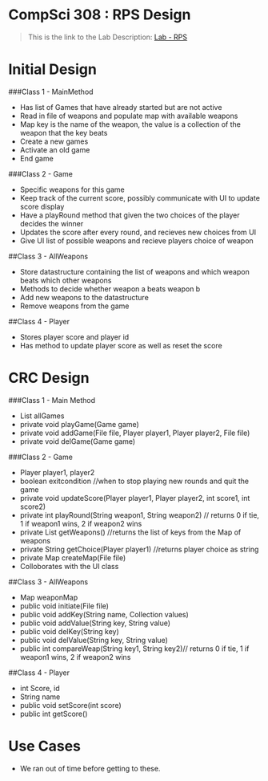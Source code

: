 CompSci 308 : RPS Design
===================

> This is the link to the Lab Description: 
[Lab - RPS](http://www.cs.duke.edu/courses/compsci308/spring16/classwork/02_design_rps/index.php)

Initial Design
=======

###Class 1 - MainMethod
* Has list of Games that have already started but are not active
* Read in file of weapons and populate map with available weapons
* Map key is the name of the weapon, the value is a collection of the weapon that the key beats
* Create a new games 
* Activate an old game
* End game



###Class 2 - Game
* Specific weapons for this game
* Keep track of the current score, possibly communicate with UI to update score display
* Have a playRound method that given the two choices of the player decides the winner
* Updates the score after every round, and recieves new choices from UI
* Give UI list of possible weapons and recieve players choice of weapon


##Class 3 - AllWeapons
* Store datastructure containing the list of weapons and which weapon beats which other weapons
* Methods to decide whether weapon a beats weapon b
* Add new weapons to the datastructure
* Remove weapons from the game



##Class 4 - Player
* Stores player score and player id
* Has method to update player score as well as reset the score




CRC Design
=======

###Class 1 - Main Method
* List<Game> allGames
* private void playGame(Game game)
* private void addGame(File file, Player player1, Player player2, File file)
* private void delGame(Game game)


###Class 2 - Game
* Player player1, player2
* boolean exitcondition //when to stop playing new rounds and quit the game
* private void updateScore(Player player1, Player player2, int score1, int score2)
* private int playRound(String weapon1, String weapon2) // returns 0 if tie, 1 if weapon1 wins, 2 if weapon2 wins
* private List getWeapons() //returns the list of keys from the Map of weapons
* private String getChoice(Player player1) //returns player choice as string
* private Map createMap(File file)
* Colloborates with the UI class

##Class 3 - AllWeapons
* Map weaponMap
* public void initiate(File file)
* public void addKey(String name, Collection values)
* public void addValue(String key, String value)
* public void delKey(String key)
* public void delValue(String key, String value)
* public int compareWeap(String key1, String key2)// returns 0 if tie, 1 if weapon1 wins, 2 if weapon2 wins

##Class 4 - Player
* int Score, id
* String name
* public void setScore(int score)
* public int getScore()

Use Cases
=======
* We ran out of time before getting to these.

